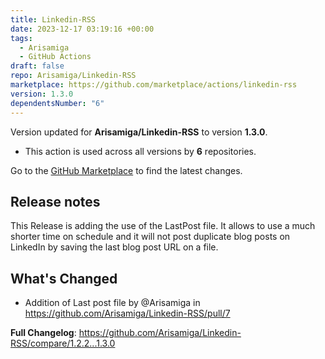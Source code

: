 ```yaml
---
title: Linkedin-RSS
date: 2023-12-17 03:19:16 +00:00
tags:
  - Arisamiga
  - GitHub Actions
draft: false
repo: Arisamiga/Linkedin-RSS
marketplace: https://github.com/marketplace/actions/linkedin-rss
version: 1.3.0
dependentsNumber: "6"
---
```



Version updated for **Arisamiga/Linkedin-RSS** to version **1.3.0**.
- This action is used across all versions by **6** repositories.

Go to the [GitHub Marketplace](https://github.com/marketplace/actions/linkedin-rss) to find the latest changes.

## Release notes

This Release is adding the use of the LastPost file. It allows to use a much shorter time on schedule and it will not post duplicate blog posts on LinkedIn by saving the last blog post URL on a file.

## What's Changed
* Addition of Last post file by @Arisamiga in https://github.com/Arisamiga/Linkedin-RSS/pull/7


**Full Changelog**: https://github.com/Arisamiga/Linkedin-RSS/compare/1.2.2...1.3.0
